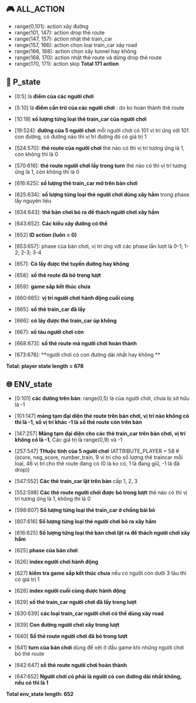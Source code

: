 ##  :video_game: ALL_ACTION
* range(0,101): action xây đường
* range(101, 147): action drop thẻ route
* range(147, 157): action nhặt thẻ train_car
* range(157, 166): action chọn loại train_car xây road
* range(166, 168): action chọn xây tunnel hay không
* range(168, 170): action nhặt thẻ route và dừng drop thẻ route
* range(170, 171): action skip
**Total 171 action**

##  :bust_in_silhouette: P_state
*   [0:5] là **điểm của các người chơi**
*   [5:10] là **điểm cần trừ của các người chơi** : do ko hoàn thành thẻ route

*   [10:19] **số lượng từng loại thẻ train_car của người chơi**
*   [19:524]:   **đường của 5 người chơi** mỗi người chơi có 101 vị trí ứng với 101 con đường, có đường nào thì vị trí đường đó có giá trị 1
*   [524:570]:   **thẻ route của người chơi** thẻ nào có thì vị trí tương ứng là 1, còn không thì là 0
*   [570:616]:  **thẻ route người chơi lấy trong turn** thẻ nào có thì vị trí tương ứng là 1, còn không thì là 0
*   [616:625]:   **số lượng thẻ train_car mở trên bàn chơi**
*   [625:634]:  **số lượng từng loại thẻ người chơi dùng xây hầm** trong phase lấy nguyên liệu
*   [634:643]: **thẻ bàn chơi bỏ ra để thách người chơi xây hầm**
*   [643:652]: **Các kiểu xây đường có thể**
*   [652]       **ID action (luôn = 0)**
*   [653:657]: phase của bàn chơi, vị trí ứng với các phase lần lượt là 0-1; 1-2; 2-3; 3-4
*   [657]: **Có lấy được thẻ tuyến đường hay không**
*   [658]: **số thẻ route đã bỏ trong lượt**
*   [659]: **game sắp kết thúc chưa**
*   [660:665]: **vị trí người chơi hành động cuối cùng**
*   [665]:  **số thẻ train_car đã lấy**
*   [666]:  **có láy được thẻ train_car úp không**
*   [667]:  **số tàu người chơi còn**
*   [668:673]: **số thẻ route mà người chơi hoàn thành**
*   [673:678]: **người chơi có con đường dài nhất hay không **

**Total: player state length = 678**

##  :globe_with_meridians: ENV_state
*   [0:101] **các đường trên bàn**: range(0,5) là của người chơi, chưa bị sở hữu là -1
*   [101:147] **mảng tạm đại diện thẻ route trên bàn chơi, vị trí nào không có thì là -1, số vị trí khác -1 là số thẻ route còn trên bàn**
*   [147:257] **Mảng tạm đại diện cho các thẻ train_car trên bàn chơi, vị trí không có là -1**, Các giá trị là range(0,9) và -1
*   [257:547] **THuộc tính của 5 người chơi** (ATTRIBUTE_PLAYER = 58       #(score, neg_score, number_train, 9 vị trí cho số lượng thẻ traincar mỗi loại, 46 vị trí cho thẻ route đang có (0 là ko có, 1 là đang giữ, -1 là đã drop))
*   [547:552] **Các thẻ train_car lật trên bàn** cấp 1, 2, 3

*   [552:598] **Các thẻ route người chơi được bỏ trong lượt** thẻ nào có thì vị trí tương ứng là 1, không thì là 0
*   [598:607] **Số lượng từng loại thẻ train_car ở chồng bài bỏ**
*   [607:616]   **Số lượng từng loại thẻ người chơi bỏ ra xây hầm**
*   [616:625]  **Số lượng từng loại thẻ bàn chơi lật ra để thách người chơi xây hầm**
*   [625]   **phase của bàn chơi**
*   [626]   **index người chơi hành động**
*   [627]   **kiểm tra game sắp kết thúc chưa** nếu có người còn dưới 3 tàu thì có giá trị 1
*   [628]   **index người cuối cùng được hành động**
*   [629]   **số thẻ train_car người chơi đã lấy trong lượt**
*   [630:639]   **các loại train_car người chơi có thể dùng xây road**
*   [639]       **Con đường người chơi xây trong lượt**
*   [640]   **Số thẻ route người chơi đã bỏ trong lượt**
*   [641]   **turn của bàn chơi** dùng để xét ở đầu game khi những người chơi bỏ thẻ route
*   [642:647]   **số thẻ route người chơi hoàn thành**
*   [647:652]   **Người chơi có phải là người có con đường dài nhất không, nếu có thì là 1**

**Total env_state length: 652**

